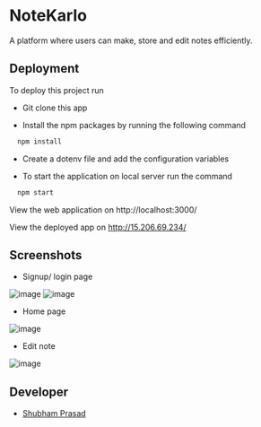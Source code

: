 # NoteKarlo

A platform where users can make, store and edit notes efficiently.

## Deployment

To deploy this project run

- Git clone this app

- Install the npm packages by running the following command

```bash
  npm install
```

- Create a dotenv file and add the configuration variables

- To start the application on local server run the command

```bash
  npm start
```

View the web application on http://localhost:3000/

View the deployed app on http://15.206.69.234/

## Screenshots

- Signup/ login page

![image](https://user-images.githubusercontent.com/67041961/185889333-1f040e96-a26d-4856-9da6-46a67a38447b.png)
![image](https://user-images.githubusercontent.com/67041961/185889455-36c79da9-9b29-4283-928c-b405d41e2867.png)

- Home page

![image](https://user-images.githubusercontent.com/67041961/185889636-51532622-5bff-4692-adbf-81082b8309b2.png)

- Edit note

![image](https://user-images.githubusercontent.com/67041961/185890653-3d915ed5-e7db-42cb-9f11-408fc742e757.png)

## Developer

- [Shubham Prasad](https://github.com/shaz-am123)
